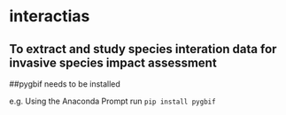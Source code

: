 # interactias
## To extract and study species interation data for invasive species impact assessment
 
##pygbif needs to be installed

e.g. Using the Anaconda Prompt run `pip install pygbif`
